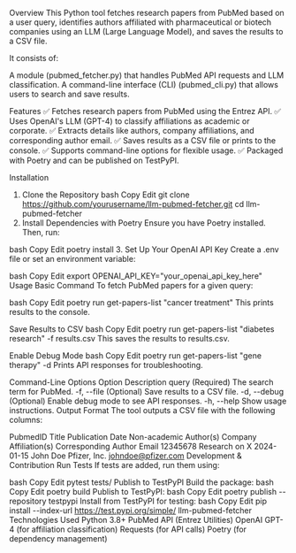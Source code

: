 Overview
This Python tool fetches research papers from PubMed based on a user query, identifies authors affiliated with pharmaceutical or biotech companies using an LLM (Large Language Model), and saves the results to a CSV file.

It consists of:

A module (pubmed_fetcher.py) that handles PubMed API requests and LLM classification.
A command-line interface (CLI) (pubmed_cli.py) that allows users to search and save results.

Features
✅ Fetches research papers from PubMed using the Entrez API.
✅ Uses OpenAI's LLM (GPT-4) to classify affiliations as academic or corporate.
✅ Extracts details like authors, company affiliations, and corresponding author email.
✅ Saves results as a CSV file or prints to the console.
✅ Supports command-line options for flexible usage.
✅ Packaged with Poetry and can be published on TestPyPI.


Installation
1. Clone the Repository
bash
Copy
Edit
git clone https://github.com/yourusername/llm-pubmed-fetcher.git
cd llm-pubmed-fetcher
2. Install Dependencies with Poetry
Ensure you have Poetry installed. Then, run:

bash
Copy
Edit
poetry install
3. Set Up Your OpenAI API Key
Create a .env file or set an environment variable:

bash
Copy
Edit
export OPENAI_API_KEY="your_openai_api_key_here"
Usage
Basic Command
To fetch PubMed papers for a given query:

bash
Copy
Edit
poetry run get-papers-list "cancer treatment"
This prints results to the console.

Save Results to CSV
bash
Copy
Edit
poetry run get-papers-list "diabetes research" -f results.csv
This saves the results to results.csv.

Enable Debug Mode
bash
Copy
Edit
poetry run get-papers-list "gene therapy" -d
Prints API responses for troubleshooting.

Command-Line Options
Option	Description
query	(Required) The search term for PubMed.
-f, --file	(Optional) Save results to a CSV file.
-d, --debug	(Optional) Enable debug mode to see API responses.
-h, --help	Show usage instructions.
Output Format
The tool outputs a CSV file with the following columns:

PubmedID	Title	Publication Date	Non-academic Author(s)	Company Affiliation(s)	Corresponding Author Email
12345678	Research on X	2024-01-15	John Doe	Pfizer, Inc.	johndoe@pfizer.com
Development & Contribution
Run Tests
If tests are added, run them using:

bash
Copy
Edit
pytest tests/
Publish to TestPyPI
Build the package:
bash
Copy
Edit
poetry build
Publish to TestPyPI:
bash
Copy
Edit
poetry publish --repository testpypi
Install from TestPyPI for testing:
bash
Copy
Edit
pip install --index-url https://test.pypi.org/simple/ llm-pubmed-fetcher
Technologies Used
Python 3.8+
PubMed API (Entrez Utilities)
OpenAI GPT-4 (for affiliation classification)
Requests (for API calls)
Poetry (for dependency management)
